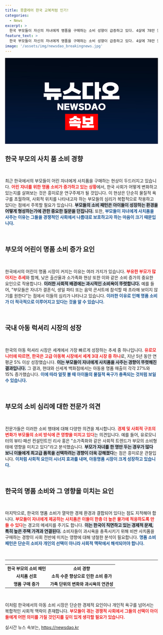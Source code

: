 ```yaml
---
title: 몽클레어 한국 교복처럼 인기!
categories:
  - News
excerpt: >
  한국 부모들이 자신의 자녀에게 명품을 구매하는 소비 성향이 급증하고 있다. 4살에 78만 원 티파니 목걸이, 18개월에 38만 원 골든구스 신발까지! 한정된 출산으로 사치품 선호가 커지는 현상, 과연 그 배경은 무엇일까?
feature_text: >
  한국 부모들이 자신의 자녀에게 명품을 구매하는 소비 성향이 급증하고 있다. 4살에 78만 원 티파니 목걸이, 18개월에 38만 원 골든구스 신발까지! 한정된 출산으로 사치품 선호가 커지는 현상, 과연 그 배경은 무엇일까?
image: '/assets/img/newsdao_breakingnews.jpg'
---
```


<p><img src="/assets/img/newsdao_breakingnews.jpg" alt="firstkoreanews 속보" /></p>

<h2 data-ke-size="size26">한국 부모의 사치 품 소비 경향</h2>

<p data-ke-size="size16">&nbsp;</p>

<p>최근 한국에서의 부모들이 어린 자녀에게 사치품을 구매하는 현상이 두드러지고 있습니다. <b><span style="color: #ee2323;">어린 자녀를 위한 명품 소비가 증가하고 있는 상황</span></b>에서, 한국 사회가 어떻게 변화하고 있는지를 살펴보는 것은 흥미로운 연구주제가 될 것입니다. 이 현상은 단순히 물질적 욕구를 초월하여, 사회적 위치를 나타내고자 하는 부모들의 심리가 복합적으로 작용하고 있다는 점에서 주목할 필요가 있습니다. <b><span style="background-color: #21538527;">부모들의 소비 패턴은 아이들이 성장하는 환경을 어떻게 형성하는가에 관한 중요한 질문을 던집니다.</span></b> 또한, <b><span style="color: #1a5490;">부모들이 자녀에게 사치품을 사주는 이유는 그들을 경쟁적인 사회에서 나름대로 보호하고자 하는 마음이 크기 때문입니다.</span></b> </p>

<p data-ke-size="size16">&nbsp;</p>

<h2 data-ke-size="size26">부모의 어린이 명품 소비 증가 요인</h2>

<p data-ke-size="size16">&nbsp;</p>

<p>한국에서의 어린이 명품 시장이 커지는 이유는 여러 가지가 있습니다. <b><span style="color: #ee2323;">부유한 부모가 많아지는 추세</span></b>와 함께, 낮은 출산율과 소가족화 현상 또한 이와 같은 소비 증가의 중요한 요인으로 작용합니다. <b><span style="background-color: #21538527;">이러한 사회적 배경에는 과시적인 소비욕이 뚜렷합니다.</span></b> 예를 들어, "부모들은 자녀가 결혼식, 생일 파티 또는 음악 콘서트에 참석할 때 초라해 보이지 않기를 원한다"는 점에서 이들의 심리가 나타나고 있습니다. <b><span style="color: #1a5490;">이러한 이유로 인해 명품 소비가 더 적극적으로 이루어지고 있다는 것을 알 수 있습니다.</span></b></p>

<p data-ke-size="size16">&nbsp;</p>

<h2 data-ke-size="size26">국내 아동 럭셔리 시장의 성장</h2>

<p data-ke-size="size16">&nbsp;</p>

<p>한국의 아동 럭셔리 시장은 세계에서 가장 빠르게 성장하는 추세 중 하나입니다. <b><span style="color: #ee2323;">유로모니터에 따르면, 한국은 고급 아동복 시장에서 세계 3대 시장 중 하나</span></b>로, 지난 5년 동안 연평균 5% 이상 성장했습니다. <b><span style="background-color: #21538527;">이는 부모들이 자녀에게 사치품을 사주는 경향이 뚜렷해진 결과입니다.</span></b> 그 결과, 현대와 신세계 백화점에서는 아동용 명품 매출이 각각 27%와 15% 증가했습니다. <b><span style="color: #1a5490;">이에 따라 얼핏 볼 때 아이들의 물질적 욕구가 충족되는 것처럼 보일 수 있습니다.</span></b></p>

<p data-ke-size="size16">&nbsp;</p>

<h2 data-ke-size="size26">부모의 소비 심리에 대한 전문가 의견</h2>

<p data-ke-size="size16">&nbsp;</p>

<p>전문가들은 이러한 소비 행태에 대해 다양한 의견을 제시합니다. <b><span style="color: #ee2323;">경제 및 사회적 구조의 변화가 부모들의 소비 방식에 큰 영향을 미치고 있다</span></b>는 의견입니다. 예를 들어, 유로모니터의 뷰티·패션 컨설턴트인 리사 홍은 "소가족화와 같은 사회적 트렌드가 부모의 소비형태에 영향을 미치고 있다"라고 분석했습니다. <b><span style="background-color: #21538527;">부모가 자녀를 한 명만 두는 경우가 많다 보니 이들에게 최고급 품목을 선택하려는 경향이 더욱 강해졌다</span></b>는 점은 흥미로운 관찰입니다. <b><span style="color: #1a5490;">이처럼 사회적 요인이 시너지 효과를 내며, 아동명품 시장이 크게 성장하고 있습니다.</span></b></p>

<p data-ke-size="size16">&nbsp;</p>

<h2 data-ke-size="size26">한국의 명품 소비와 그 영향을 미치는 요인</h2>

<p data-ke-size="size16">&nbsp;</p>

<p>마지막으로, 한국의 명품 소비가 열악한 경제 환경과 결합되어 있다는 점도 지적해야 합니다. <b><span style="color: #ee2323;">부모들이 자녀에게 제공하는 사치품은 이들이 한층 더 높은 물가에 적응하도록 만들 수 있다</span></b>는 경고의 메세지를 주기도 합니다. <b><span style="background-color: #21538527;">이는 한국이 직면하고 있는 경제적 문제, 특히 높은 주택 가격과 연결된다.</span></b> 소비자들이 과시욕을 충족시키기 위해 비싼 사치품을 구매하는 경향이 사회 전반에 미치는 영향에 대해 냉철한 분석이 필요합니다. <b><span style="color: #1a5490;">명품 소비 패턴은 단순히 소비자 개인의 선택이 아니라 사회적 맥락에서 해석되어야 합니다.</span></b></p>

<p data-ke-size="size16">&nbsp;</p>

<hr/>

<table style="width: 100%; border-collapse: collapse;">
   <tr>
      <td style="text-align: center; height: 17px;"><b>한국 부모의 소비 패턴</b></td>
      <td style="text-align: center; height: 17px;"><b>소비 경향</b></td>
   </tr>
   <tr>
      <td style="text-align: center; height: 17px;"><b>사치품 선호</b></td>
      <td style="text-align: center; height: 17px;"><b>소득 수준 향상으로 인한 소비 증가</b></td>
   </tr>
   <tr>
      <td style="text-align: center; height: 17px;"><b>명품 구매 증가</b></td>
      <td style="text-align: center; height: 17px;"><b>가족 단위의 변화와 과시욕의 연관성</b></td>
   </tr>
</table>

<p data-ke-size="size16">&nbsp;</p>

<p>이처럼 한국에서의 아동 소비 시장은 단순한 경제적 요인이나 개인적 욕구를 넘어서는 복합적인 사회적 맥락이 존재합니다. <b><span style="color: #ee2323;">부모들이 겪는 경쟁적 사회에서 그들의 선택이 아이들에게 어떤 의미를 가질 것인지를 깊이 있게 생각할 필요가 있습니다.</span></b></p>
실시간 뉴스 속보는, <a href="https://newsdao.kr" rel="dofollow">https://newsdao.kr</a>


